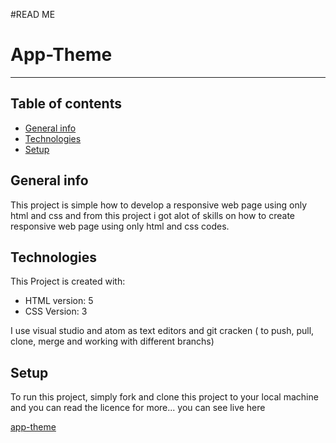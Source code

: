 
#READ ME


# App-Theme 
---
## Table of contents
* [General info](#general-info)
* [Technologies](#technologies)
* [Setup](#setup)

## General info
This project is simple how to develop a responsive web page using only html and css
and from this project i got alot of skills on how to create responsive web page using only html and css codes.
	
## Technologies
This Project is created with:
* HTML version: 5
* CSS Version: 3

I use visual studio and atom as text editors and git cracken ( to push, pull, clone, merge and working with different branchs)
	
## Setup
To run this project, simply fork and clone this project to your local machine and you can read the licence for more...
you can see live here

[app-theme](https://thomashaile.github.io/app-theme/)



